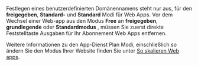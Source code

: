 Festlegen eines benutzerdefinierten Domänennamens steht nur aus, für den **freigegeben**, **Standard-** und **Standard** Modi für Web Apps. Vor dem Wechsel einer Web-app aus den Modus **Free** an **freigegeben**, **grundlegende** oder **Standardmodus** , müssen Sie zuerst direkte Feststelltaste Ausgaben für Ihr Abonnement Web Apps entfernen. 

Weitere Informationen zu den App-Dienst Plan Modi, einschließlich so ändern Sie den Modus Ihrer Website finden Sie unter [So skalieren Web apps](../articles/app-service-web/web-sites-scale.md).
